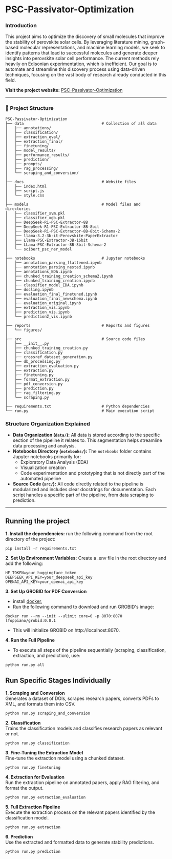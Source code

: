 # PSC-Passivator-Optimization

### Introduction
This project aims to optimize the discovery of small molecules that improve the stability of perovskite solar cells. By leveraging literature mining, graph-based molecular representations, and machine learning models, we seek to identify patterns that lead to successful molecules and generate deeper insights into perovskite solar cell performance. The current methods rely heavily on Edisonian experimentation, which is inefficient. Our goal is to automate and streamline this discovery process using data-driven techniques, focusing on the vast body of research already conducted in this field.

**Visit the project website:** [PSC-Passivator-Optimization](https://kanggunh.github.io/PSC-Passivator-Optimization/)

---
### 📂 Project Structure
```
PSC-Passivator-Optimization
├── data                                  # Collection of all data
│   ├── annotations/                      
│   ├── classification/                   
│   ├── extraction_eval/                  
│   ├── extraction_final/                 
│   ├── finetuning/                       
│   ├── model_results/                    
│   ├── performance_results/              
│   ├── prediction/                       
│   ├── prompts/                          
│   ├── rag_processing/                   
│   └── scraping_and_conversion/          
│
├── docs                                  # Website files
│   ├── index.html                        
│   ├── script.js                         
│   └── style.css                         
│
├── models                                # Model files and directories
│   ├── classifier_svm.pkl                
│   ├── classifier_xgb.pkl                
│   ├── DeepSeek-R1-PSC-Extractor-8B      
│   ├── DeepSeek-R1-PSC-Extractor-8B-8bit 
│   ├── DeepSeek-R1-PSC-Extractor-8B-8bit-Schema-2
│   ├── llama-3.2-3b-it-Perovskite-PaperExtractor
│   ├── Llama-PSC-Extractor-3B-16bit      
│   ├── LLama-PSC-Extractor-8B-8bit-Schema-2
│   └── scibert_psc_ner_model             
│
├── notebooks                             # Jupyter notebooks
│   ├── annotation_parsing_flattened.ipynb
│   ├── annotation_parsing_nested.ipynb   
│   ├── annotations_EDA.ipynb             
│   ├── chunked_training_creation_schema2.ipynb
│   ├── chunked_training_creation.ipynb   
│   ├── classifier_model_EDA.ipynb        
│   ├── docling.ipynb                     
│   ├── evaluation_final_finetuned.ipynb  
│   ├── evaluation_final_newschema.ipynb  
│   ├── evaluation_original.ipynb         
│   ├── extraction_vis.ipynb              
│   ├── prediction_vis.ipynb              
│   └── prediction2_vis.ipynb             
│
├── reports                               # Reports and figures
│   └── figures/                          
│
├── src                                   # Source code files
│   ├── __init__.py                       
│   ├── chunked_training_creation.py      
│   ├── classification.py                 
│   ├── crossref_dataset_generation.py    
│   ├── db_processing.py                  
│   ├── extraction_evaluation.py          
│   ├── extraction.py                     
│   ├── finetuning.py                     
│   ├── format_extraction.py              
│   ├── pdf_conversion.py                 
│   ├── prediction.py                     
│   ├── rag_filtering.py                  
│   └── scraping.py                       
│
├── requirements.txt                      # Python dependencies
└── run.py                                # Main execution script
```

### Structure Organization Explained
- **Data Organization (`data/`):** All data is stored according to the specific section of the pipeline it relates to. This segmentation helps streamline data processing and analysis.
- **Notebooks Directory (`notebooks/`):** The `notebooks` folder contains Jupyter notebooks primarily for:
  - Exploratory Data Analysis (EDA)
  - Visualization creation
  - Code experimentation and prototyping that is not directly part of the automated pipeline
- **Source Code (`src/`):** All code directly related to the pipeline is modularized and includes clear docstrings for documentation. Each script handles a specific part of the pipeline, from data scraping to prediction.


---

## Running the project
**1. Install the dependencies:** run the following command from the root directory of the project: 
```
pip install -r requirements.txt
```
**2. Set Up Environment Variables:** Create a .env file in the root directory and add the following:
```
HF_TOKEN=your_huggingface_token
DEEPSEEK_API_KEY=your_deepseek_api_key
OPENAI_API_KEY=your_openai_api_key
```
**3. Set Up GROBID for PDF Conversion**
- install [docker](https://docs.docker.com/engine/install/),
- Run the following command to download and run GROBID's image:
```
docker run --rm --init --ulimit core=0 -p 8070:8070 lfoppiano/grobid:0.8.1
```
- This will initialize GROBID on http://localhost:8070.

**4. Run the Full Pipeline**  
- To execute all steps of the pipeline sequentially (scraping, classification, extraction, and prediction), use:
```
python run.py all
```

## Run Specific Stages Individually
**1. Scraping and Conversion**  
Generates a dataset of DOIs, scrapes research papers, converts PDFs to XML, and formats them into CSV.
```
python run.py scraping_and_conversion
```
**2. Classification**  
Trains the classification models and classifies research papers as relevant or not.
```
python run.py classification
```
**3. Fine-Tuning the Extraction Model**  
Fine-tune the extraction model using a chunked dataset.
```
python run.py finetuning
```

**4. Extraction for Evaluation**  
Run the extraction pipeline on annotated papers, apply RAG filtering, and format the output.
```
python run.py extraction_evaluation
```

**5. Full Extraction Pipeline**  
Execute the extraction process on the relevant papers identified by the classification model.
```
python run.py extraction
```
**6. Prediction**  
Use the extracted and formatted data to generate stability predictions.
```
python run.py prediction
```


